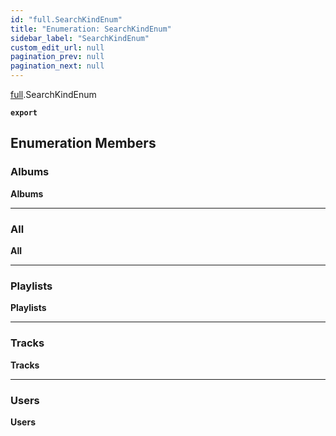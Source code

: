 ```yaml
---
id: "full.SearchKindEnum"
title: "Enumeration: SearchKindEnum"
sidebar_label: "SearchKindEnum"
custom_edit_url: null
pagination_prev: null
pagination_next: null
---
```


[full](../namespaces/full.md).SearchKindEnum

**`export`**

## Enumeration Members

### Albums

 **Albums**

___

### All

 **All**

___

### Playlists

 **Playlists**

___

### Tracks

 **Tracks**

___

### Users

 **Users**
